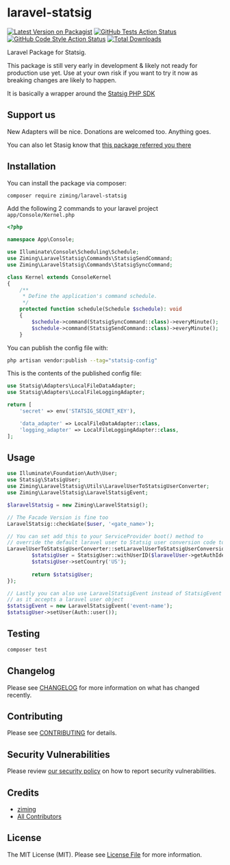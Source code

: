 # laravel-statsig

[![Latest Version on Packagist](https://img.shields.io/packagist/v/ziming/laravel-statsig.svg?style=flat-square)](https://packagist.org/packages/ziming/laravel-statsig)
[![GitHub Tests Action Status](https://img.shields.io/github/actions/workflow/status/ziming/laravel-statsig/run-tests.yml?branch=main&label=tests&style=flat-square)](https://github.com/ziming/laravel-statsig/actions?query=workflow%3Arun-tests+branch%3Amain)
[![GitHub Code Style Action Status](https://img.shields.io/github/actions/workflow/status/ziming/laravel-statsig/fix-php-code-style-issues.yml?branch=main&label=code%20style&style=flat-square)](https://github.com/ziming/laravel-statsig/actions?query=workflow%3A"Fix+PHP+code+style+issues"+branch%3Amain)
[![Total Downloads](https://img.shields.io/packagist/dt/ziming/laravel-statsig.svg?style=flat-square)](https://packagist.org/packages/ziming/laravel-statsig)

Laravel Package for Statsig.

This package is still very early in development & likely not ready for production use yet. 
Use at your own risk if you want to try it now as breaking changes are likely to happen.

It is basically a wrapper around the [Statsig PHP SDK](https://docs.statsig.com/server/phpSDK)

## Support us

New Adapters will be nice. Donations are welcomed too. Anything goes. 

You can also let Stasig know that [this package referred you there](https://statsig.com/updates#6/12/2023)

## Installation

You can install the package via composer:

```bash
composer require ziming/laravel-statsig
```

Add the following 2 commands to your laravel project `app/Console/Kernel.php`

```php
<?php

namespace App\Console;

use Illuminate\Console\Scheduling\Schedule;
use Ziming\LaravelStatsig\Commands\StatsigSendCommand;
use Ziming\LaravelStatsig\Commands\StatsigSyncCommand;

class Kernel extends ConsoleKernel
{
    /**
     * Define the application's command schedule.
     */
    protected function schedule(Schedule $schedule): void
    {
        $schedule->command(StatsigSyncCommand::class)->everyMinute();
        $schedule->command(StatsigSendCommand::class)->everyMinute();
    }
```

You can publish the config file with:

```bash
php artisan vendor:publish --tag="statsig-config"
```

This is the contents of the published config file:

```php
use Statsig\Adapters\LocalFileDataAdapter;
use Statsig\Adapters\LocalFileLoggingAdapter;

return [
    'secret' => env('STATSIG_SECRET_KEY'),

    'data_adapter' => LocalFileDataAdapter::class,
    'logging_adapter' => LocalFileLoggingAdapter::class,
];
```

## Usage

```php
use Illuminate\Foundation\Auth\User;
use Statsig\StatsigUser;
use Ziming\LaravelStatsig\Utils\LaravelUserToStatsigUserConverter;
use Ziming\LaravelStatsig\LaravelStatsigEvent;

$laravelStatsig = new Ziming\LaravelStatsig();

// The Facade Version is fine too
LaravelStatsig::checkGate($user, '<gate_name>');

// You can set add this to your ServiceProvider boot() method to
// override the default laravel user to Statsig user conversion code too if you want
LaravelUserToStatsigUserConverter::setLaravelUserToStatsigUserConversionCallback(function (User $laravelUser): StatsigUser {
        $statsigUser = StatsigUser::withUserID($laravelUser->getAuthIdentifier());
        $statsigUser->setCountry('US');
        
        return $statsigUser;
});

// Lastly you can also use LaravelStatsigEvent instead of StatsigEvent
// as it accepts a laravel user object
$statsigEvent = new LaravelStatsigEvent('event-name');
$statsigUser->setUser(Auth::user());
```

## Testing

```bash
composer test
```

## Changelog

Please see [CHANGELOG](CHANGELOG.md) for more information on what has changed recently.

## Contributing

Please see [CONTRIBUTING](CONTRIBUTING.md) for details.

## Security Vulnerabilities

Please review [our security policy](../../security/policy) on how to report security vulnerabilities.

## Credits

- [ziming](https://github.com/ziming)
- [All Contributors](../../contributors)

## License

The MIT License (MIT). Please see [License File](LICENSE.md) for more information.
